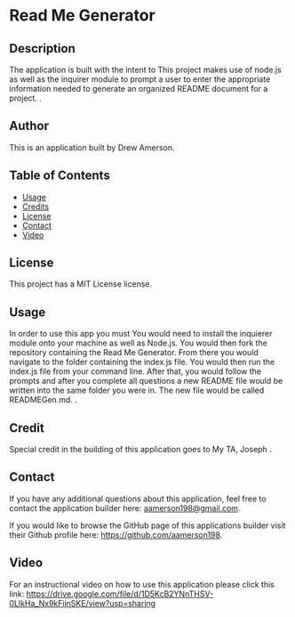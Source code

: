 # Read Me Generator

## Description

The application is built with the intent to This project makes use of node.js as well as the inquirer module to prompt a user to enter the appropriate information needed to generate an organized README document for a project. .

## Author

This is an application built by Drew Amerson.

## Table of Contents

- [Usage](#usage)
- [Credits](#credits)
- [License](#license)
- [Contact](#contact)
- [Video](#video)

## License

This project has a MIT License license.

## Usage

In order to use this app you must You would need to install the inquierer module onto your machine as well as Node.js. You would then fork the repository containing the Read Me Generator. From there you would navigate to the folder containing the index.js file. You would then run the index.js file from your command line. After that, you would follow the prompts and after you complete all questions a new README file would be written into the same folder you were in. The new file would be called READMEGen.md. .

## Credit

Special credit in the building of this application goes to My TA, Joseph .

## Contact

If you have any additional questions about this application, feel free to contact the application builder here: aamerson198@gmail.com.

If you would like to browse the GitHub page of this applications builder visit their Github profile here: https://github.com/aamerson198.

## Video

For an instructional video on how to use this application please click this link:
https://drive.google.com/file/d/1D5KcB2YNnTHSV-0LlkHa_Nx9kFijnSKE/view?usp=sharing
